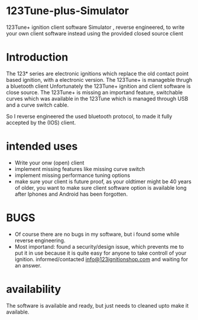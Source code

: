 # 123Tune-plus-Simulator
123Tune+ ignition client software Simulator , reverse engineered, to write your own client software instead using the provided closed source client


# Introduction

The 123* series are electronic ignitions which replace the old contact point based ignition, with a electronic version.
The 123Tune+ is manageble thrugh a bluetooth client
Unfortunately the 123Tune+ ignition and client software is close source. 
The 123Tune+ is missing an importand feature, switchable curves which was available in the 123Tune which is managed through USB and a curve switch cable.

So I reverse engineered the used bluetooth protocol, to made it fully accepted by the (IOS) client.

# intended uses

* Write your onw (open) client
* implement missing features like missing curve switch
* implement missing performance tuning options
* make sure your client is future proof, as your oldtimer might be 40 years of older, you want to make sure client software option is available long after Iphones and Android has been forgotten.

# BUGS

* Of course there are no bugs in my software, but i found some while reverse engineering.
* Most importand: found a  security/design issue, which prevents me to put it in use because it is quite easy for anyone to take controll of your ignition. informed/contacted info@123ignitionshop.com and waiting for an answer.

# availability

The software is available and ready, but just needs to cleaned upto make it available.
